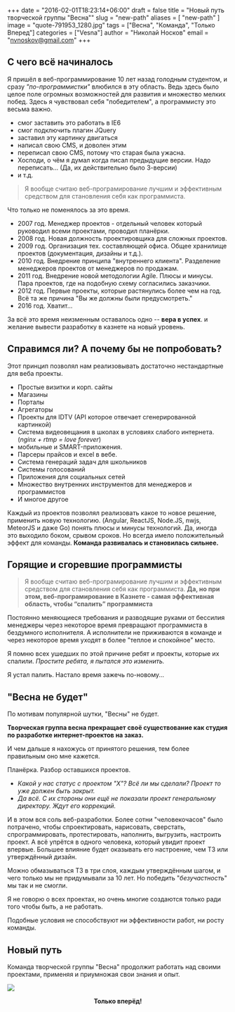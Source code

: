 +++
date = "2016-02-01T18:23:14+06:00"
draft = false
title = "Новый путь творческой группы \"Весна\""
slug = "new-path"
aliases = [
	"new-path"
]
image = "quote-791953_1280.jpg"
tags = ["Весна", "Команда", "Только Вперед"]
categories = ["Vesna"]
author = "Николай Носков"
email = "nvnoskov@gmail.com"
+++

## С чего всё начиналось
Я пришёл в веб-программирование 10 лет назад голодным студентом, и сразу *"по-программистки"* влюбился в эту область.
Ведь здесь было целое поле огромных возможностей для развития и множество мелких побед. Здесь я чувствовал себя "победителем", а программисту это весьма важно.

- смог заставить это работать в IE6 
- смог подключить плагин JQuery
- заставил эту картинку двигаться
- написал свою CMS, и доволен этим
- переписал свою CMS, потому что старая была ужасна.
- Хосподи, о чём я думал когда писал предыдущие версии. Надо переписать... (Да, их действительно было 3-версии)
- и т.д.

> Я вообще считаю веб-програмирование лучшим и эффективным средством для становления себя как программиста.


Что только не поменялось за это время.

- 2007 год. Менеджер проектов - отдельный человек который руководил всеми проектами, проводил планёрки.
- 2008 год. Новая должность проектировщика для сложных проектов.
- 2009 год. Организация тех. составляющей офиса. Общее хранилище проектов (документация, дизайны и т.д.). 
- 2010 год. Внедрение принципа "внутреннего клиента". Разделение менеджеров проектов от менеджеров по продажам.
- 2011 год. Внедрение новой методологии Agile. Плюсы и минусы. Пара проектов, где на подобную схему согласились заказчики. 
- 2012 год. Первые проекты, которые растянулись более чем на год. Всё та же причина "Вы же должны были предусмотреть."
- 2016 год. Хватит...


За всё это время неизменным оставалось одно -- **вера в успех**. и желание вывести разработку в казнете на новый уровень.

## Справимся ли? А почему бы не попробовать?
Этот принцип позволял нам реализовывать достаточно нестандартные для веба проекты. 

- Простые визитки и корп. сайты
- Магазины
- Порталы
- Агрегаторы
- Проекты для IDTV (API которое отвечает сгенерированной картинкой)
- Система видеовещания в школах в условиях слабого интернета. (*nginx + rtmp = love forever*)
- мобильные и SMART-приложения. 
- Парсеры прайсов и excel в вебе. 
- Система генераций задач для школьников
- Системы голосований
- Приложения для социальных сетей
- Множество внутренних инструментов для менеджеров и программистов
- И многое другое

Каждый из проектов позволял реализовать какое то новое решение, применить новую технологию. 
(Angular, ReactJS, Node.JS, nwjs, MeteorJS и даже Go) понять плюсы и минусы технологий. 
Да, иногда это выходило боком, срывом сроков. Но всегда имело положительный эффект для команды. **Команда развивалась и становилась сильнее.**

## Горящие и сгоревшие программисты

> Я вообще считаю веб-програмирование лучшим и эффективным средством для становления себя как программиста.
> **Да, но при этом, веб-програмирование в Казнете - самая эффективная область, чтобы “спалить” программиста**

Постоянно меняющиеся требования и разводящие руками от бессилия менеджеры через некоторое время превращают программиста в бездумного исполнителя. А исполнители не приживаются в команде и через некоторое время уходят в более "теплое и спокойное" место.

Я помню всех ушедших по этой причине ребят и проекты, которые их спалили. 
*Простите ребята, я пытался это изменить.*

Я устал палить. Настало время зажечь по-новому...

## "Весна не будет"
По мотивам популярной шутки, "Весны" не будет. 

**Творческая группа весна прекращает своё существование как студия по разработке интернет-проектов на заказ.**

И чем дальше я нахожусь от принятого решения, тем более правильным оно мне кажется.

Планёрка. Разбор оставшихся проектов. 

+ *Какой у нас статус с проектом "Х"? Всё ли мы сделали? Проект то уже должен быть закрыт.*
+ *Да всё. С их стороны они ещё не показали проект генеральному директору. Ждут его коррекций.*

И в этом вся соль веб-разработки. Более сотни "человекочасов" было потрачено, чтобы спроектировать, нарисовать, сверстать, спрограммировать, протестировать, наполнить, выгрузить, настроить проект.
А всё упрётся в одного человека, который увидит проект впервые. 
Большее влияние будет оказывать его настроение, чем ТЗ или утверждённый дизайн.

Можно обмазываться ТЗ в три слоя, каждым утверждённым шагом, и чего только мы не придумывали за 10 лет. 
Но победить "*безучастность*" мы так и не смогли. 

Я не говорю о всех проектах, но очень многие создаются только ради того чтобы быть, а не работать. 

Подобные условия не способствуют ни эффективности работ, ни росту команды.

## Новый путь

Команда творческой группы "Весна" продолжит работать над своими проектами, применяя и приумножая свои знания и опыт. 

<img src="/images/vesna1-1200.jpg" onmouseover="this.src='/images/vesna2-1200.jpg'" onmouseout="this.src='/images/vesna1-1200.jpg'">
<p style="text-align:center;"> <b>Только вперёд!</b> </p>

